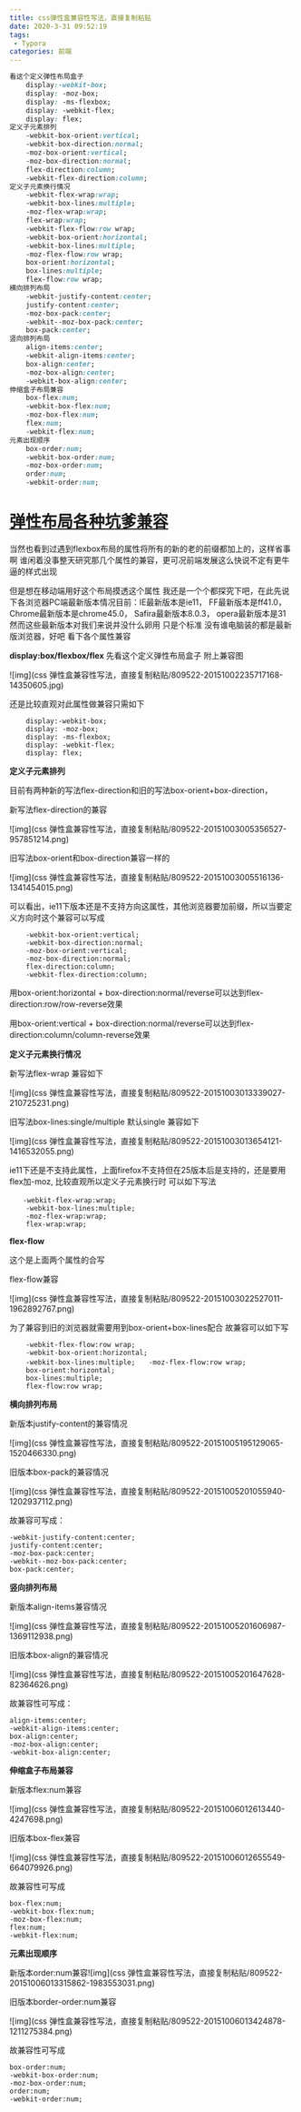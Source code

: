 ```yaml
---
title: css弹性盒兼容性写法，直接复制粘贴
date: 2020-3-31 09:52:19
tags:
 - Typora
categories: 前端
---
```


```css
看这个定义弹性布局盒子
	display:-webkit-box;
    display: -moz-box;
    display: -ms-flexbox;
    display: -webkit-flex;
    display: flex;
定义子元素排列
	-webkit-box-orient:vertical;
    -webkit-box-direction:normal;
    -moz-box-orient:vertical;
    -moz-box-direction:normal;
    flex-direction:column;
    -webkit-flex-direction:column;
定义子元素换行情况
	-webkit-flex-wrap:wrap;
    -webkit-box-lines:multiple;
    -moz-flex-wrap:wrap;
    flex-wrap:wrap; 
	-webkit-flex-flow:row wrap;
    -webkit-box-orient:horizontal;
    -webkit-box-lines:multiple;　　
	-moz-flex-flow:row wrap;
    box-orient:horizontal;
    box-lines:multiple;
    flex-flow:row wrap;
横向排列布局
    -webkit-justify-content:center;
    justify-content:center;
    -moz-box-pack:center;
    -webkit--moz-box-pack:center;
    box-pack:center;
竖向排列布局
    align-items:center;
    -webkit-align-items:center;
    box-align:center;
    -moz-box-align:center;
    -webkit-box-align:center;
伸缩盒子布局兼容
    box-flex:num;
    -webkit-box-flex:num;
    -moz-box-flex:num;
    flex:num;
    -webkit-flex:num;
元素出现顺序
    box-order:num;
    -webkit-box-order:num;
    -moz-box-order:num;
    order:num;
    -webkit-order:num;
```

# [弹性布局各种坑爹兼容](http://www.cnblogs.com/yangjie-space/p/4856109.html)

 

当然也看到过遇到flexbox布局的属性将所有的新的老的前缀都加上的，这样省事啊 谁闲着没事整天研究那几个属性的兼容，更可况前端发展这么快说不定有更牛逼的样式出现

但是想在移动端用好这个布局摸透这个属性 我还是一个个都探究下吧，在此先说下各浏览器PC端最新版本情况目前：IE最新版本是ie11， FF最新版本是ff41.0， Chrome最新版本是chrome45.0， Safira最新版本8.0.3， opera最新版本是31 然而这些最新版本对我们来说并没什么卵用 只是个标准 没有谁电脑装的都是最新版浏览器，好吧 看下各个属性兼容

**display:box/flexbox/flex** 先看这个定义弹性布局盒子 附上兼容图

![img](css 弹性盒兼容性写法，直接复制粘贴/809522-20151002235717168-14350605.jpg)

还是比较直观对此属性做兼容只需如下

```
    display:-webkit-box;
    display: -moz-box;
    display: -ms-flexbox;
    display: -webkit-flex;
    display: flex;
```

**定义子元素排列**

目前有两种新的写法flex-direction和旧的写法box-orient+box-direction，

新写法flex-direction的兼容

![img](css 弹性盒兼容性写法，直接复制粘贴/809522-20151003005356527-957851214.png)

旧写法box-orient和box-direction兼容一样的

![img](css 弹性盒兼容性写法，直接复制粘贴/809522-20151003005516136-1341454015.png)

可以看出，ie11下版本还是不支持方向这属性，其他浏览器要加前缀，所以当要定义方向时这个兼容可以写成

```
    -webkit-box-orient:vertical;
    -webkit-box-direction:normal;
    -moz-box-orient:vertical;
    -moz-box-direction:normal;
    flex-direction:column;
    -webkit-flex-direction:column;
```

用box-orient:horizontal + box-direction:normal/reverse可以达到flex-direction:row/row-reverse效果

用box-orient:vertical + box-direction:normal/reverse可以达到flex-direction:column/column-reverse效果



**定义子元素换行情况**

新写法flex-wrap 兼容如下

![img](css 弹性盒兼容性写法，直接复制粘贴/809522-20151003013339027-210725231.png)

旧写法box-lines:single/multiple 默认single  兼容如下

![img](css 弹性盒兼容性写法，直接复制粘贴/809522-20151003013654121-1416532055.png)

ie11下还是不支持此属性，上面firefox不支持但在25版本后是支持的，还是要用flex加-moz, 比较直观所以定义子元素换行时 可以如下写法

```
　　-webkit-flex-wrap:wrap;
    -webkit-box-lines:multiple;
    -moz-flex-wrap:wrap;
    flex-wrap:wrap;
```

 

**flex-flow**

这个是上面两个属性的合写

flex-flow兼容

![img](css 弹性盒兼容性写法，直接复制粘贴/809522-20151003022527011-1962892767.png)

为了兼容到旧的浏览器就需要用到box-orient+box-lines配合 故兼容可以如下写

```
    -webkit-flex-flow:row wrap;
    -webkit-box-orient:horizontal;
    -webkit-box-lines:multiple;　　-moz-flex-flow:row wrap;
    box-orient:horizontal;
    box-lines:multiple;
    flex-flow:row wrap;
```

**横向排列布局**

新版本justify-content的兼容情况

![img](css 弹性盒兼容性写法，直接复制粘贴/809522-20151005195129065-1520466330.png)

旧版本box-pack的兼容情况

![img](css 弹性盒兼容性写法，直接复制粘贴/809522-20151005201055940-1202937112.png)

故兼容可写成：

```
-webkit-justify-content:center;
justify-content:center;
-moz-box-pack:center;
-webkit--moz-box-pack:center;
box-pack:center;
```

**竖向排列布局**

新版本align-items兼容情况

![img](css 弹性盒兼容性写法，直接复制粘贴/809522-20151005201606987-1369112938.png)

旧版本box-align的兼容情况

![img](css 弹性盒兼容性写法，直接复制粘贴/809522-20151005201647628-82364626.png)

故兼容性可写成：

```
align-items:center;
-webkit-align-items:center;
box-align:center;
-moz-box-align:center;
-webkit-box-align:center;
```

**伸缩盒子布局兼容**

新版本flex:num兼容

![img](css 弹性盒兼容性写法，直接复制粘贴/809522-20151006012613440-4247698.png)

旧版本box-flex兼容

![img](css 弹性盒兼容性写法，直接复制粘贴/809522-20151006012655549-664079926.png)

故兼容性可写成

```
box-flex:num;
-webkit-box-flex:num;
-moz-box-flex:num;
flex:num;
-webkit-flex:num;
```

 **元素出现顺序**

新版本order:num兼容![img](css 弹性盒兼容性写法，直接复制粘贴/809522-20151006013315862-1983553031.png)

旧版本border-order:num兼容

![img](css 弹性盒兼容性写法，直接复制粘贴/809522-20151006013424878-1211275384.png)

故兼容性可写成

```
box-order:num;
-webkit-box-order:num;
-moz-box-order:num;
order:num;
-webkit-order:num;
```

 